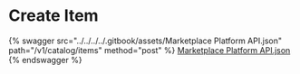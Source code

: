 # Create Item

{% swagger src="../../../../.gitbook/assets/Marketplace Platform API.json" path="/v1/catalog/items" method="post" %}
[Marketplace Platform API.json](<../../../../.gitbook/assets/Marketplace Platform API.json>)
{% endswagger %}
